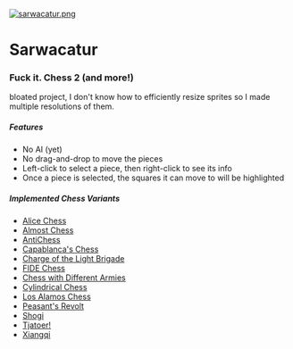 [![sarwacatur.png](https://i.postimg.cc/MHtqhtg0/sarwacatur.png)](https://postimg.cc/kRV0SNJD)
# Sarwacatur
### Fuck it. Chess 2 (and more!)
bloated project, I don't know how to efficiently resize sprites so I made multiple resolutions of them.
##### Features
- No AI (yet)
- No drag-and-drop to move the pieces
- Left-click to select a piece, then right-click to see its info
- Once a piece is selected, the squares it can move to will be highlighted
##### Implemented Chess Variants
- [Alice Chess](https://www.chessvariants.com/other.dir/alice.html)
- [Almost Chess](https://www.chessvariants.com/diffmove.dir/almost.html)
- [AntiChess](https://www.chessvariants.com/diffobjective.dir/anti-king-chess.html)
- [Capablanca's Chess](https://www.chessvariants.com/large.dir/capablanca.html)
- [Charge of the Light Brigade](https://www.chessvariants.com/rules/charge-of-the-light-brigade)
- [FIDE Chess](https://www.chessvariants.com/fidelaws.html)
- [Chess with Different Armies](https://www.chessvariants.com/unequal.dir/cwda.html)
- [Cylindrical Chess](https://www.chessvariants.com/boardrules.dir/cylindrical.html)
- [Los Alamos Chess](https://www.chessvariants.com/small.dir/losalamos.html)
- [Peasant's Revolt](https://www.chessvariants.com/large.dir/peasantrevolt.html)
- [Shogi](https://www.chessvariants.com/shogi.html)
- [Tjatoer!](https://www.chessvariants.com/rules/tjatoer)
- [Xiangqi](https://www.chessvariants.com/xiangqi.html)
